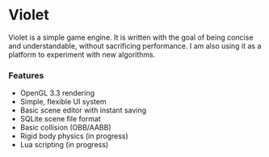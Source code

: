 # Violet
Violet is a simple game engine. It is written with the goal of being concise and understandable, without sacrificing performance. I am also using it as a platform to experiment with new algorithms.

### Features
* OpenGL 3.3 rendering
* Simple, flexible UI system
* Basic scene editor with instant saving
* SQLite scene file format
* Basic collision (OBB/AABB)
* Rigid body physics (in progress)
* Lua scripting (in progress)
